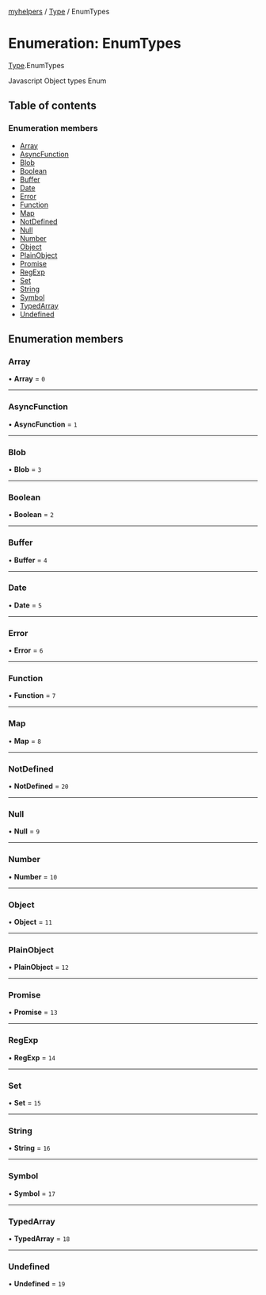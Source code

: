 [myhelpers](../README.md) / [Type](../modules/Type.md) / EnumTypes

# Enumeration: EnumTypes

[Type](../modules/Type.md).EnumTypes

Javascript Object types Enum

## Table of contents

### Enumeration members

- [Array](Type.EnumTypes.md#array)
- [AsyncFunction](Type.EnumTypes.md#asyncfunction)
- [Blob](Type.EnumTypes.md#blob)
- [Boolean](Type.EnumTypes.md#boolean)
- [Buffer](Type.EnumTypes.md#buffer)
- [Date](Type.EnumTypes.md#date)
- [Error](Type.EnumTypes.md#error)
- [Function](Type.EnumTypes.md#function)
- [Map](Type.EnumTypes.md#map)
- [NotDefined](Type.EnumTypes.md#notdefined)
- [Null](Type.EnumTypes.md#null)
- [Number](Type.EnumTypes.md#number)
- [Object](Type.EnumTypes.md#object)
- [PlainObject](Type.EnumTypes.md#plainobject)
- [Promise](Type.EnumTypes.md#promise)
- [RegExp](Type.EnumTypes.md#regexp)
- [Set](Type.EnumTypes.md#set)
- [String](Type.EnumTypes.md#string)
- [Symbol](Type.EnumTypes.md#symbol)
- [TypedArray](Type.EnumTypes.md#typedarray)
- [Undefined](Type.EnumTypes.md#undefined)

## Enumeration members

### Array

• **Array** = `0`

___

### AsyncFunction

• **AsyncFunction** = `1`

___

### Blob

• **Blob** = `3`

___

### Boolean

• **Boolean** = `2`

___

### Buffer

• **Buffer** = `4`

___

### Date

• **Date** = `5`

___

### Error

• **Error** = `6`

___

### Function

• **Function** = `7`

___

### Map

• **Map** = `8`

___

### NotDefined

• **NotDefined** = `20`

___

### Null

• **Null** = `9`

___

### Number

• **Number** = `10`

___

### Object

• **Object** = `11`

___

### PlainObject

• **PlainObject** = `12`

___

### Promise

• **Promise** = `13`

___

### RegExp

• **RegExp** = `14`

___

### Set

• **Set** = `15`

___

### String

• **String** = `16`

___

### Symbol

• **Symbol** = `17`

___

### TypedArray

• **TypedArray** = `18`

___

### Undefined

• **Undefined** = `19`
